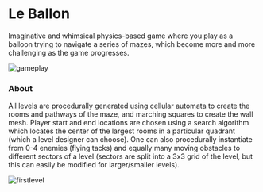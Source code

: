 # Le Ballon #

Imaginative and whimsical physics-based game where you play as a balloon trying to navigate a series of mazes, which become more and more challenging as the game progresses.

![gameplay](https://github.com/cosparks/le_ballon/blob/b5d7b681ef03d24f770b511dcf9f2ddafee50923/docs/Le_Ballon_Gamepay.gif)

### About

All levels are procedurally generated using cellular automata to create the rooms and pathways of the maze, and marching squares to create the wall mesh.  Player start and end locations are chosen using a search algorithm which locates the center of the largest rooms in a particular quadrant (which a level designer can choose).  One can also procedurally instantiate from 0-4 enemies (flying tacks) and equally many moving obstacles to different sectors of a level (sectors are split into a 3x3 grid of the level, but this can easily be modified for larger/smaller levels).

![firstlevel](https://github.com/cosparks/le_ballon/blob/43e9df346e549bee1085ef6edda86f557a9e341b/docs/InGame1.png)
